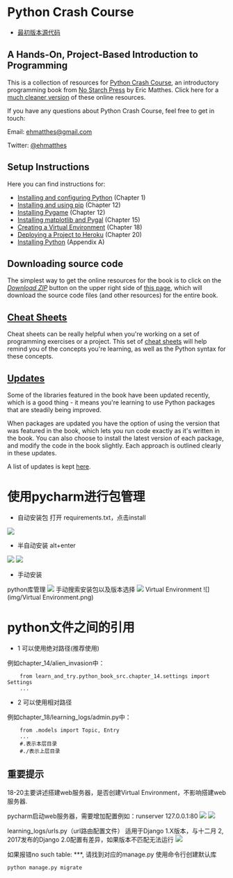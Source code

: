 Python Crash Course
===
- [最初版本源代码](https://github.com/ehmatthes/pcc) 


A Hands-On, Project-Based Introduction to Programming
---

This is a collection of resources for [Python Crash Course](http://www.nostarch.com/pythoncrashcourse/), an introductory programming book from [No Starch Press](http://www.nostarch.com) by Eric Matthes. Click here for a [much cleaner version](https://ehmatthes.github.io/pcc/) of these online resources.

If you have any questions about Python Crash Course, feel free to get in touch:

Email: ehmatthes@gmail.com

Twitter: [@ehmatthes](http://twitter.com/ehmatthes/)

<a href="setup_instructions"></a>Setup Instructions
---
Here you can find instructions for:

- [Installing and configuring Python](http://ehmatthes.github.io/pcc/chapter_01/README.html) (Chapter 1)
- [Installing and using pip](http://ehmatthes.github.io/pcc/chapter_12/installing_pip.html) (Chapter 12)
- [Installing Pygame](http://ehmatthes.github.io/pcc/chapter_12/README.html) (Chapter 12)
- [Installing matplotlib and Pygal](http://ehmatthes.github.io/pcc/chapter_15/README.html) (Chapter 15)
- [Creating a Virtual Environment](http://ehmatthes.github.io/pcc/chapter_18/README.html) (Chapter 18)
- [Deploying a Project to Heroku](http://ehmatthes.github.io/pcc/chapter_20/README.html) (Chapter 20)
- [Installing Python](http://ehmatthes.github.io/pcc/appendix_a/README.html) (Appendix A)

<a href="source_code"></a>Downloading source code
---
The simplest way to get the online resources for the book is to click on the [*Download ZIP*](https://github.com/ehmatthes/pcc/archive/master.zip) button on the upper right side of [this page](https://github.com/ehmatthes/pcc), which will download the source code files (and other resources) for the entire book.

[Cheat Sheets](http://ehmatthes.github.io/pcc/cheatsheets/README.html)
---

Cheat sheets can be really helpful when you're working on a set of programming exercises or a project. This set of [cheat sheets](http://ehmatthes.github.io/pcc/cheatsheets/README.html) will help remind you of the concepts you're learning, as well as the Python syntax for these concepts.

[Updates](http://ehmatthes.github.io/pcc/updates.html)
---

Some of the libraries featured in the book have been updated recently, which is a good thing - it means you're learning to use Python packages that are steadily being improved.

When packages are updated you have the option of using the version that was featured in the book, which lets you run code exactly as it's written in the book. You can also choose to install the latest version of each package, and modify the code in the book slightly. Each approach is outlined clearly in these updates.

A list of updates is kept [here](http://ehmatthes.github.io/pcc/updates.html).




使用pycharm进行包管理
===
- 自动安装包
打开 requirements.txt，点击install


![](img/自动安装包.png)



- 半自动安装 alt+enter


![](img/半自动安装包1.png)
![](img/半自动安装包2.png)



- 手动安装

python库管理
![](img/python库管理.png)
手动搜索安装包以及版本选择
![](img/手动安装包以及版本选择.png)
Virtual Environment
![](img/Virtual Environment.png)


python文件之间的引用
===
- 1 可以使用绝对路径(推荐使用)

例如chapter_14/alien_invasion中：

        from learn_and_try.python_book_src.chapter_14.settings import Settings
        ...
- 2 可以使用相对路径

例如chapter_18/learning_logs/admin.py中：

        from .models import Topic, Entry
        ...  
        #.表示本层目录
        #./表示上层目录      

重要提示
---
18-20主要讲述搭建web服务器，是否创建Virtual Environment，不影响搭建web服务器.

pycharm启动web服务器，需要增加配置例如：runserver 127.0.0.1:80
![](./img/运行配置1.png)
![](./img/运行配置2.png)

learning_logs/urls.py（url路由配置文件）
适用于Django 1.X版本，与十二月 2, 2017发布的Django 2.0配置有差异，如果版本不匹配无法运行 
![](./img/手动安装包以及版本选择.png)

如果报错no such table: ***,
请找到对应的manage.py 使用命令行创建默认库 

    python manage.py migrate        